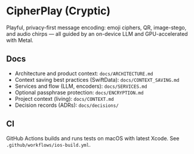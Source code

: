 # CipherPlay (Cryptic)

Playful, privacy-first message encoding: emoji ciphers, QR, image-stego, and audio chirps — all guided by an on-device LLM and GPU-accelerated with Metal.

## Docs
- Architecture and product context: `docs/ARCHITECTURE.md`
- Context saving best practices (SwiftData): `docs/CONTEXT_SAVING.md`
- Services and flow (LLM, encoders): `docs/SERVICES.md`
- Optional passphrase protection: `docs/ENCRYPTION.md`
- Project context (living): `docs/CONTEXT.md`
- Decision records (ADRs): `docs/decisions/`

## CI
GitHub Actions builds and runs tests on macOS with latest Xcode. See `.github/workflows/ios-build.yml`.
